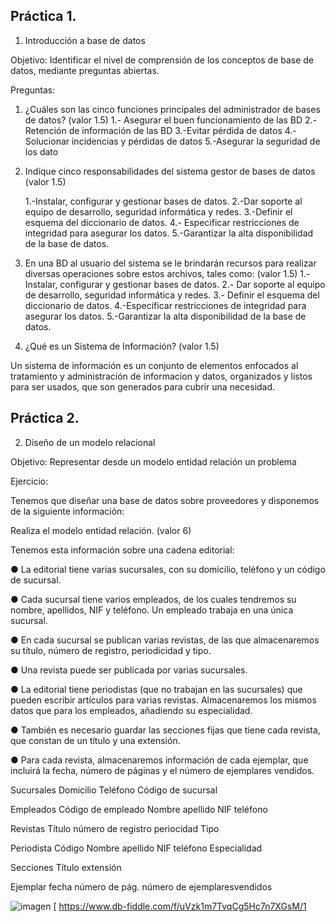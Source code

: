 ## Práctica 1.

1. Introducción a base de datos

Objetivo: Identificar el nivel de comprensión de los conceptos de base de datos,
mediante preguntas abiertas.
 
Preguntas:

1. ¿Cuáles son las cinco funciones principales del administrador de bases de datos?
(valor 1.5)
  1.- Asegurar el buen funcionamiento de las BD
  2.-Retención de información de las BD
  3.-Evitar pérdida de datos
  4.-Solucionar incidencias y pérdidas de datos
  5.-Asegurar la seguridad de los dato


2. Indíque cinco responsabilidades del sistema gestor de bases de datos (valor 1.5)

    1.-Instalar, configurar y gestionar bases de datos.
    2.-Dar soporte al equipo de desarrollo, seguridad informática y redes.
    3.-Definir el esquema del diccionario de datos.
    4.- Especificar restricciones de integridad para asegurar los datos.
    5.-Garantizar la alta disponibilidad de la base de datos.


3. En una BD al usuario del sistema se le brindarán recursos para realizar diversas
operaciones sobre estos archivos, tales como: (valor 1.5)
    1.-Instalar, configurar y gestionar bases de datos.
    2.- Dar soporte al equipo de desarrollo, seguridad informática y redes.
    3.- Definir el esquema del diccionario de datos.
    4.-Especificar restricciones de integridad para asegurar los datos.
    5.-Garantizar la alta disponibilidad de la base de datos.


4. ¿Qué es un Sistema de Información? (valor 1.5)

Un sistema de información es un conjunto de elementos enfocados  al tratamiento y administración de informacion  y datos, organizados y listos para ser usados, que son generados para cubrir una necesidad.

## Práctica 2.

2. Diseño de un modelo relacional

Objetivo: Representar desde un modelo entidad relación un problema


Ejercicio:

Tenemos que diseñar una base de datos sobre proveedores y disponemos de la siguiente
información:

Realiza el modelo entidad relación. (valor 6)

Tenemos esta información sobre una cadena editorial:

● La editorial tiene varias sucursales, con su domicilio, teléfono y un código de
sucursal.

● Cada sucursal tiene varios empleados, de los cuales tendremos su nombre,
apellidos, NIF y teléfono. Un empleado trabaja en una única sucursal.

● En cada sucursal se publican varias revistas, de las que almacenaremos su título,
número de registro, periodicidad y tipo.

● Una revista puede ser publicada por varias sucursales.

● La editorial tiene periodistas (que no trabajan en las sucursales) que pueden
escribir artículos para varias revistas. Almacenaremos los mismos datos que para
los empleados, añadiendo su especialidad.

● También es necesario guardar las secciones fijas que tiene cada revista, que
constan de un título y una extensión.

● Para cada revista, almacenaremos información de cada ejemplar, que incluirá la
fecha, número de páginas y el número de ejemplares vendidos.

Sucursales
Domicilio
Teléfono 
Código de sucursal 

Empleados
Código de empleado
Nombre
apellido
NIF
teléfono

Revistas
Título
número de registro 
periocidad
Tipo

Periodista
Código 
Nombre
apellido
NIF
teléfono
Especialidad

Secciones 
Título 
extensión

Ejemplar 
fecha
número de pág.
número de ejemplaresvendidos

![imagen](https://user-images.githubusercontent.com/103067169/169672527-b6d5fc32-e031-4cfb-95be-e987a5e56380.png)
[
https://www.db-fiddle.com/f/uVzk1m7TvqCg5Hc7n7XGsM/1
